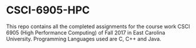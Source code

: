 # CSCI-6905-HPC
This repo contains all the completed assignments for the course work CSCI 6905 (High Performance Computing) of Fall 2017 in East Carolina University.
Programming Languages used are C, C++ and Java.
